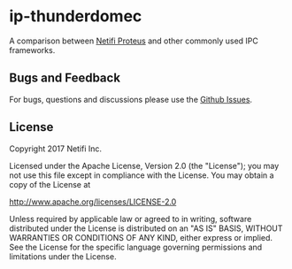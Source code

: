 # ip-thunderdomec
A comparison between [Netifi Proteus](https://github.com/netifi/proteus-java) and other commonly used IPC frameworks.

## Bugs and Feedback

For bugs, questions and discussions please use the [Github Issues](https://github.com/netifi/ipc-thunderdome/issues).

## License
Copyright 2017 Netifi Inc.

Licensed under the Apache License, Version 2.0 (the "License"); you may not use this file except in compliance with the License. You may obtain a copy of the License at

http://www.apache.org/licenses/LICENSE-2.0

Unless required by applicable law or agreed to in writing, software distributed under the License is distributed on an "AS IS" BASIS, WITHOUT WARRANTIES OR CONDITIONS OF ANY KIND, either express or implied. See the License for the specific language governing permissions and limitations under the License.
